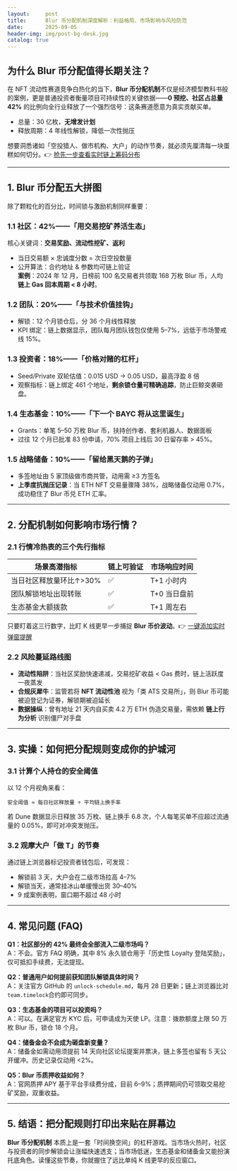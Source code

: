 ```yaml
---
layout:     post
title:      Blur 币分配机制深度解析：利益格局、市场影响与风险防范
date:       2025-09-05
header-img: img/post-bg-desk.jpg
catalog: true
---
```


## 为什么 Blur 币分配值得长期关注？
在 NFT 流动性赛道竞争白热化的当下，**Blur 币分配机制**不仅是经济模型教科书般的案例，更是普通投资者衡量项目可持续性的关键依据——**0 预挖、社区占总量 42%** 的比例向全行业释放了一个强烈信号：这条赛道愿意为真实贡献买单。

- 总量：30 亿枚，**无增发计划**  
- 释放周期：4 年线性解锁，降低一次性抛压  

想要洞悉诸如「空投猎人、做市机构、大户」的动作节奏，就必须先厘清每一块蛋糕如何切分。👉 [抢先一步查看实时链上筹码分布](https://okxdog.com/)  

---

## 1. Blur 币分配五大拼图  
除了颗粒化的百分比，时间锁与激励机制同样重要：  

### 1.1 社区：42%——「用交易挖矿养活生态」
核心关键词：**交易奖励、流动性挖矿、返利**  
- 当日交易额 × 忠诚度分数 = 次日空投数量  
- 公开算法：合约地址 & 参数均可链上验证  
**案例**：2024 年 12 月，日榜前 100 名交易者共领取 168 万枚 Blur 币，人均 **链上 Gas 回本周期 < 8 小时**。  

### 1.2 团队：20%——「与技术价值挂钩」  
- 解锁：12 个月锁仓后，分 36 个月线性释放  
- KPI 绑定：链上数据显示，团队每月团队钱包仅使用 5–7%，远低于市场警戒线 15%。  

### 1.3 投资者：18%——「价格对赌的杠杆」  
- Seed/Private 双轮估值：0.015 USD → 0.05 USD，最高浮盈 8 倍  
- 观察指标：链上绑定 461 个地址，**剩余锁仓量可精确追踪**，防止巨鲸突袭砸盘。  

### 1.4 生态基金：10%——「下一个 BAYC 将从这里诞生」  
- Grants：单笔 5–50 万枚 Blur 币，扶持创作者、套利机器人、数据面板  
- 过往 12 个月已批准 83 份申请，70% 项目上线后 30 日留存率 > 45%。  

### 1.5 战略储备：10%——「留给黑天鹅的子弹」  
- 多签地址由 5 家顶级做市商共管，动用需 ≥3 方签名  
- **上季度抗抛压记录**：当 ETH NFT 交易量骤降 38%，战略储备仅动用 0.7%，成功稳住了 Blur 币兑 ETH 汇率。  

---

## 2. 分配机制如何影响市场行情？

### 2.1 行情冷热表的三个先行指标
| 场景高潜指标 | 链上可验证 | 市场响应时间 |  
|--------------|------------|--------------|  
| 当日社区释放量环比↑>30% | ✅ | T+1 小时内 |  
| 团队解锁地址出现转账 | ✅ | T+0 当日盘前 |  
| 生态基金大额拨款 | ✅ | T+1 周左右 |  

只要盯着这三行数字，比盯 K 线更早一步捕捉 **Blur 币价波动**。👉 [一键添加实时弹窗提醒](https://okxdog.com/)  

### 2.2 风险蔓延路线图
- **流动性陷阱**：当社区奖励快速递减，交易挖矿收益 < Gas 费时，链上活跃度一夜蒸发  
- **合规灰犀牛**：监管若将 **NFT 流动性池** 视为「类 ATS 交易所」，则 Blur 币可能被迫登记为证券，解锁期被迫延长  
- **数据操纵**：曾有地址 21 天内自买卖 4.2 万 ETH 伪造交易量，需依赖 **链上行为分析** 识别僵尸对手盘  

---

## 3. 实操：如何把分配规则变成你的护城河

### 3.1 计算个人持仓的安全阈值  
以 12 个月视角来看：  
```
安全阈值 ≈ 每日社区释放量 ÷ 平均链上换手率
```  
若 Dune 数据显示日释放 35 万枚、链上换手 6.8 次，个人每笔买单不应超过流通量的 0.05%，即可对冲突发抛压。  

### 3.2 观摩大户「做 T」的节奏  
通过链上浏览器标记投资者钱包后，可发现：  
- 解锁前 3 天，大户会在二级市场拉高 4–7%  
- 解锁当天，通常挂冰山单缓慢出货 30–40%  
- 9 成案例表明，窗口期不超过 48 小时  

---

## 4. 常见问题 (FAQ)

**Q1：社区部分的 42% 最终会全部流入二级市场吗？**  
A：不会。官方 FAQ 明确，其中 8% 永久锁仓用于「历史性 Loyalty 登陆奖励」，仅可抵扣手续费，无法提现。

**Q2：普通用户如何提前获知团队解锁具体时间？**  
A：关注官方 GitHub 的 `unlock-schedule.md`，每月 28 日更新；链上浏览器比对 `team.timelock`合约即可同步。

**Q3：生态基金的项目可以投资吗？**  
A：可以。在满足官方 KYC 后，可申请成为天使 LP。注意：拨款额度上限 50 万枚 Blur 币，锁仓 18 个月。

**Q4：储备金会不会成为砸盘新变量？**  
A：储备金如需动用须提前 14 天向社区论坛提案并票决，链上多签也留有 5 天公开缓冲。历史记录仅动用 <2%。

**Q5：Blur 币质押收益如何？**  
A：官网质押 APY 基于平台手续费分成，目前 6–9%；质押期间仍可领取交易挖矿奖励，双重收益。

---

## 5. 结语：把分配规则打印出来贴在屏幕边
**Blur 币分配机制** 本质上是一套「时间换空间」的杠杆游戏。当市场火热时，社区与投资者的同步解锁会让涨幅快速透支；当市场低迷，生态基金和储备金又能扮演托底角色。读懂这些节奏，你就握住了远比单纯 K 线更早的反应窗口。